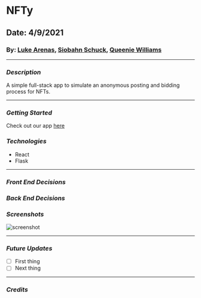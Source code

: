 # NFTy

## Date: 4/9/2021

### By: [Luke Arenas](https://github.com/LukeArenas), [Siobahn Schuck](https://github.com/siobahnschuck), [Queenie Williams](https://github.com/queeniewilliams)

---

### ***Description***

A simple full-stack app to simulate an anonymous posting and bidding process for NFTs.

***

### ***Getting Started***

Check out our app [here](https://www.google.com)

### ***Technologies***

* React
* Flask

***

### ***Front End Decisions***


### ***Back End Decisions***



### ***Screenshots***

![screenshot](screenshot.png)

***

### ***Future Updates***

- [ ] First thing
- [ ] Next thing

***

### ***Credits***

